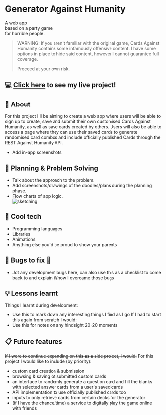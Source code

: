 # Generator Against Humanity
A web app  
based on a party game  
for horrible people.  

> WARNING: If you aren't familiar with the original game, Cards Against Humanity contains some infamously offensive content. I have some options in place to hide said content, however I cannot guarantee full coverage.  
> 
> Proceed at your own risk.
## :computer: [Click here](https://media.tenor.com/o656qFKDzeUAAAAC/rick-astley-never-gonna-give-you-up.gif) to see my live project!
## :page_facing_up: About
For this project I'll be aiming to create a web app where users will be able to sign up to create, save and submit their own customised Cards Against Humanity, as well as save cards created by others. Users will also be able to access a page where they can use their saved cards to generate randomised card combos and include officially published Cards through the REST Against Humanity API.
- Add in-app screenshots
## :pencil: Planning & Problem Solving
- Talk about the approach to the problem.
- Add screenshots/drawings of the doodles/plans during the planning phase.
- Flow charts of app logic.  
![sketching](https://images.unsplash.com/photo-1581291518633-83b4ebd1d83e?ixlib=rb-1.2.1&ixid=MnwxMjA3fDB8MHxwaG90by1wYWdlfHx8fGVufDB8fHx8&auto=format&fit=crop&w=1170&q=80)
## :floppy_disk: Cool tech
- Programming languages
- Libraries
- Animations
- Anything else you'd be proud to show your parents
## :wrench: Bugs to fix :space_invader:
- Jot any development bugs here, can also use this as a checklist to come back to and explain if/how I overcame those bugs
## :bulb: Lessons learnt
Things I learnt during development:
- Use this to mark down any interesting things I find as I go
If I had to start this again from scratch I would:
- Use this for notes on any hindsight 20-20 moments
## :clipboard: Future features
~~If I were to continue expanding on this as a side project, I would:~~
For this project I would like to include (by priority):
- custom card creation & submission
- browsing & saving of submitted custom cards
- an interface to randomly generate a question card and fill the blanks with selected answer cards from a user's saved cards
- API implementation to use officially published cards too
- inputs to only retrieve cards from certain decks for the generator
- (if I have the chance/time) a service to digitally play the game online with friends
